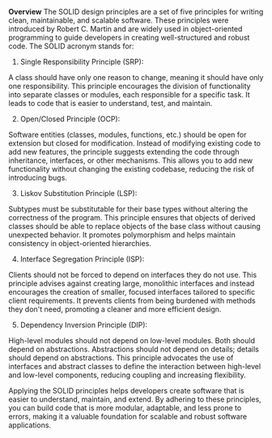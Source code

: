 **Overview**
The SOLID design principles are a set of five principles for writing clean, maintainable, and scalable software. These principles were introduced by Robert C. Martin
and are widely used in object-oriented programming to guide developers in creating well-structured and robust code. The SOLID acronym stands for:

1. Single Responsibility Principle (SRP):

A class should have only one reason to change, meaning it should have only one responsibility.
This principle encourages the division of functionality into separate classes or modules, each responsible for a specific task.
It leads to code that is easier to understand, test, and maintain.

2. Open/Closed Principle (OCP):

Software entities (classes, modules, functions, etc.) should be open for extension but closed for modification.
Instead of modifying existing code to add new features, the principle suggests extending the code through inheritance, interfaces, or other mechanisms.
This allows you to add new functionality without changing the existing codebase, reducing the risk of introducing bugs.

3. Liskov Substitution Principle (LSP):

Subtypes must be substitutable for their base types without altering the correctness of the program.
This principle ensures that objects of derived classes should be able to replace objects of the base class without causing unexpected behavior.
It promotes polymorphism and helps maintain consistency in object-oriented hierarchies.

4. Interface Segregation Principle (ISP):

Clients should not be forced to depend on interfaces they do not use.
This principle advises against creating large, monolithic interfaces and instead encourages the creation of smaller, focused interfaces tailored to specific client requirements.
It prevents clients from being burdened with methods they don't need, promoting a cleaner and more efficient design.

5. Dependency Inversion Principle (DIP):

High-level modules should not depend on low-level modules. Both should depend on abstractions.
Abstractions should not depend on details; details should depend on abstractions.
This principle advocates the use of interfaces and abstract classes to define the interaction between high-level and low-level components, reducing coupling and increasing flexibility.

Applying the SOLID principles helps developers create software that is easier to understand, maintain, and extend. By adhering to these principles, you can build code that is more modular, adaptable, and less prone to errors, making it a valuable foundation for scalable and robust software applications.
